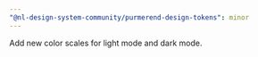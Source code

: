 ```yaml
---
"@nl-design-system-community/purmerend-design-tokens": minor
---
```


Add new color scales for light mode and dark mode.
